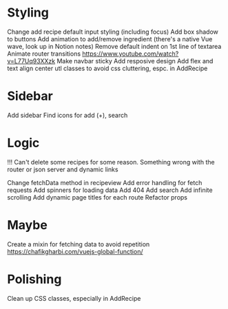 # Styling

Change add recipe default input styling (including focus)
Add box shadow to buttons
Add animation to add/remove ingredient (there's a native Vue wave, look up in Notion notes)
Remove default indent on 1st line of textarea
Animate router transitions https://www.youtube.com/watch?v=L77Uq93XXzk
Make navbar sticky
Add resposive design
Add flex and text align center utl classes to avoid css cluttering, espc. in AddRecipe

# Sidebar

Add sidebar
Find icons for add (+), search

# Logic

!!! Can't delete some recipes for some reason. Something wrong with the router or json server and dynamic links

Change fetchData method in recipeview
Add error handling for fetch requests
Add spinners for loading data
Add 404
Add search
Add infinite scrolling
Add dynamic page titles for each route
Refactor props

# Maybe
Create a mixin for fetching data to avoid repetition https://chafikgharbi.com/vuejs-global-function/

# Polishing

Clean up CSS classes, especially in AddRecipe





